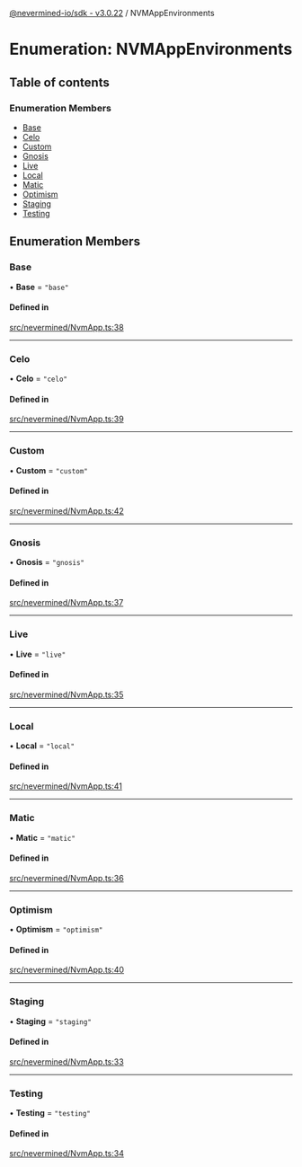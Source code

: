 [@nevermined-io/sdk - v3.0.22](../code-reference.md) / NVMAppEnvironments

# Enumeration: NVMAppEnvironments

## Table of contents

### Enumeration Members

- [Base](NVMAppEnvironments.md#base)
- [Celo](NVMAppEnvironments.md#celo)
- [Custom](NVMAppEnvironments.md#custom)
- [Gnosis](NVMAppEnvironments.md#gnosis)
- [Live](NVMAppEnvironments.md#live)
- [Local](NVMAppEnvironments.md#local)
- [Matic](NVMAppEnvironments.md#matic)
- [Optimism](NVMAppEnvironments.md#optimism)
- [Staging](NVMAppEnvironments.md#staging)
- [Testing](NVMAppEnvironments.md#testing)

## Enumeration Members

### Base

• **Base** = `"base"`

#### Defined in

[src/nevermined/NvmApp.ts:38](https://github.com/nevermined-io/sdk-js/blob/362ec9def8e214a7107b1963f195c6d6585b9876/src/nevermined/NvmApp.ts#L38)

---

### Celo

• **Celo** = `"celo"`

#### Defined in

[src/nevermined/NvmApp.ts:39](https://github.com/nevermined-io/sdk-js/blob/362ec9def8e214a7107b1963f195c6d6585b9876/src/nevermined/NvmApp.ts#L39)

---

### Custom

• **Custom** = `"custom"`

#### Defined in

[src/nevermined/NvmApp.ts:42](https://github.com/nevermined-io/sdk-js/blob/362ec9def8e214a7107b1963f195c6d6585b9876/src/nevermined/NvmApp.ts#L42)

---

### Gnosis

• **Gnosis** = `"gnosis"`

#### Defined in

[src/nevermined/NvmApp.ts:37](https://github.com/nevermined-io/sdk-js/blob/362ec9def8e214a7107b1963f195c6d6585b9876/src/nevermined/NvmApp.ts#L37)

---

### Live

• **Live** = `"live"`

#### Defined in

[src/nevermined/NvmApp.ts:35](https://github.com/nevermined-io/sdk-js/blob/362ec9def8e214a7107b1963f195c6d6585b9876/src/nevermined/NvmApp.ts#L35)

---

### Local

• **Local** = `"local"`

#### Defined in

[src/nevermined/NvmApp.ts:41](https://github.com/nevermined-io/sdk-js/blob/362ec9def8e214a7107b1963f195c6d6585b9876/src/nevermined/NvmApp.ts#L41)

---

### Matic

• **Matic** = `"matic"`

#### Defined in

[src/nevermined/NvmApp.ts:36](https://github.com/nevermined-io/sdk-js/blob/362ec9def8e214a7107b1963f195c6d6585b9876/src/nevermined/NvmApp.ts#L36)

---

### Optimism

• **Optimism** = `"optimism"`

#### Defined in

[src/nevermined/NvmApp.ts:40](https://github.com/nevermined-io/sdk-js/blob/362ec9def8e214a7107b1963f195c6d6585b9876/src/nevermined/NvmApp.ts#L40)

---

### Staging

• **Staging** = `"staging"`

#### Defined in

[src/nevermined/NvmApp.ts:33](https://github.com/nevermined-io/sdk-js/blob/362ec9def8e214a7107b1963f195c6d6585b9876/src/nevermined/NvmApp.ts#L33)

---

### Testing

• **Testing** = `"testing"`

#### Defined in

[src/nevermined/NvmApp.ts:34](https://github.com/nevermined-io/sdk-js/blob/362ec9def8e214a7107b1963f195c6d6585b9876/src/nevermined/NvmApp.ts#L34)
